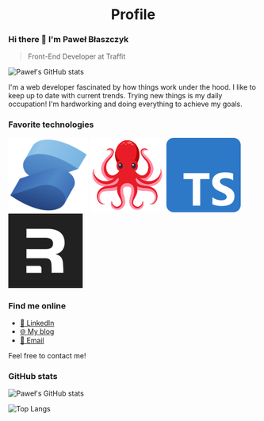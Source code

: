 <h1 align="center">
Profile
</h1>

### Hi there 👋 I'm Paweł Błaszczyk

> Front-End Developer at Traffit

![Paweł's GitHub stats](https://komarev.com/ghpvc/?username=pawelblaszczyk5&color=blueviolet)

I'm a web developer fascinated by how things work under the hood. I like to keep up to date with current trends. Trying new things is my daily occupation! I'm hardworking and doing everything to achieve my goals.

### Favorite technologies

![SolidJS](assets/solidjs.png) ![Testing Library](assets/testing-library.png) ![Typescript](assets/typescript.png) ![Remix](assets/remix.png)

### Find me online

- [💼 LinkedIn](https://www.linkedin.com/in/pawel-blaszczyk/ " 💼 LinkedIn")
- [🌐 My blog](https://pawel-blaszczyk-blog.netlify.app/ " 🌐 My blog")
- [📧 Email](mailto:pawelblaszczyk@wir.pl "📧 Email")

Feel free to contact me!

### GitHub stats

![Paweł's GitHub stats](https://github-readme-stats.vercel.app/api?username=pawelblaszczyk5&theme=cobalt&show_icons=true)

![Top Langs](https://github-readme-stats.vercel.app/api/top-langs/?username=pawelblaszczyk5&layout=compact&theme=cobalt)
